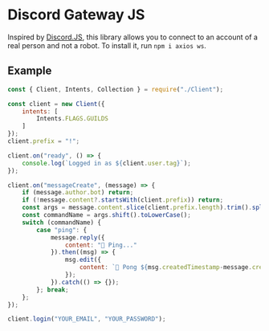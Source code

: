 # Discord Gateway JS
Inspired by [Discord.JS](https://github.com/discordjs/discord.js), this library allows you to connect to an account of a real person and not a robot.
To install it, run `npm i axios ws`.

## Example
```js
const { Client, Intents, Collection } = require("./Client");

const client = new Client({
    intents: [
        Intents.FLAGS.GUILDS
    ]
});
client.prefix = "!";

client.on("ready", () => {
    console.log(`Logged in as ${client.user.tag}`);
});

client.on("messageCreate", (message) => {
    if (message.author.bot) return;
    if (!message.content?.startsWith(client.prefix)) return;
    const args = message.content.slice(client.prefix.length).trim().split(/ +/g);
    const commandName = args.shift().toLowerCase();
    switch (commandName) {
        case "ping": {
            message.reply({
                content: "📡 Ping..."
            }).then((msg) => {
                msg.edit({
                    content: `🏓 Pong ${msg.createdTimestamp-message.createdTimestamp}ms.`
                });
            }).catch(() => {});
        }; break;
    };
});

client.login("YOUR_EMAIL", "YOUR_PASSWORD");
```
